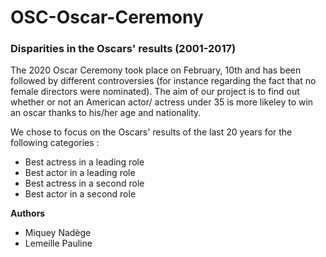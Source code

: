 # OSC-Oscar-Ceremony
### Disparities in the Oscars' results (2001-2017)

The 2020 Oscar Ceremony took place on February, 10th and has been followed by different controversies (for instance regarding the fact that no female directors were nominated).
The aim of our project is to find out whether or not an American actor/ actress under 35 is more likeley to win an oscar thanks to his/her age and nationality. 

We chose to focus on the Oscars' results of the last 20 years for the following categories :
- Best actress in a leading role
- Best actor in a leading role
- Best actress in a second role
- Best actor in a second role

**Authors** 
- Miquey Nadège 
- Lemeille Pauline
